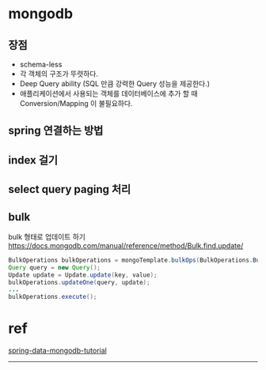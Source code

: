 # mongodb

## 장점
- schema-less 
- 각 객체의 구조가 뚜렷하다.
- Deep Query ability (SQL 만큼 강력한 Query 성능을 제공한다.)
- 애플리케이션에서 사용되는 객체를 데이터베이스에 추가 할 때 Conversion/Mapping 이 불필요하다.


## spring 연결하는 방법


## index 걸기


## select query paging 처리


## bulk 
bulk 형태로 업데이트 하기
https://docs.mongodb.com/manual/reference/method/Bulk.find.update/
```java
BulkOperations bulkOperations = mongoTemplate.bulkOps(BulkOperations.BulkMode.UNORDERED, score.getCollectionName());
Query query = new Query();
Update update = Update.update(key, value);
bulkOperations.updateOne(query, update);
...
bulkOperations.execute();
```

# ref
[spring-data-mongodb-tutorial](https://www.baeldung.com/spring-data-mongodb-tutorial)

-----

